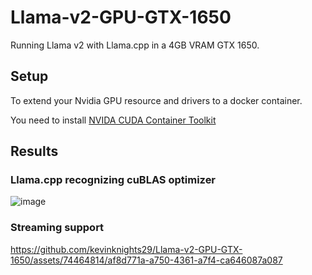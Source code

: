 # Llama-v2-GPU-GTX-1650

Running Llama v2 with Llama.cpp in a 4GB VRAM GTX 1650.

## Setup

To extend your Nvidia GPU resource and drivers to a docker container.

You need to install [NVIDA CUDA Container Toolkit](https://github.com/NVIDIA/nvidia-container-toolkit)

## Results

### Llama.cpp recognizing cuBLAS optimizer

![image](https://github.com/kevinknights29/Llama-v2-GPU-GTX-1650/assets/74464814/d9a0a31c-1f11-48af-a12a-6ebf39dad33d)

### Streaming support

https://github.com/kevinknights29/Llama-v2-GPU-GTX-1650/assets/74464814/af8d771a-a750-4361-a7f4-ca646087a087
